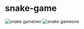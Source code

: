 # snake-game
![snake gametwo](https://user-images.githubusercontent.com/60463836/167292152-97d2c056-0ee2-40c4-a48b-a87f6008215d.PNG)
![snake gameone](https://user-images.githubusercontent.com/60463836/167292155-1bf02be0-0166-4236-aae6-4d2a25f2a48e.PNG)
